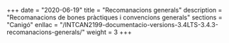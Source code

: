 +++
date        = "2020-06-19"
title       = "Recomanacions generals"
description = "Recomanacions de bones pràctiques i convencions generals"
sections    = "Canigó"
enllac		= "/INTCAN2199-documentacio-versions-3.4LTS-3.4.3-recomanacions-generals/"
weight		= 3
+++
